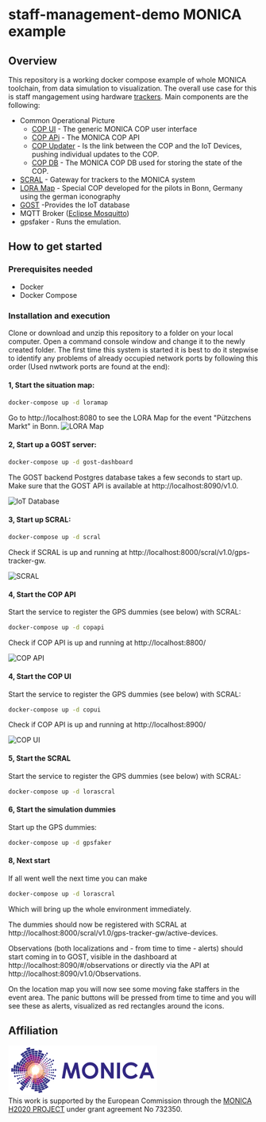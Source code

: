 # staff-management-demo MONICA example

## Overview

This repository is a working docker compose example of whole MONICA toolchain, from data simulation to visualization. The overall use case for this is staff mangagement using hardware [trackers](https://github.com/MONICA-Project/LoTrack). Main components are the following:
- Common Operational Picture
    - [COP UI](https://github.com/MONICA-Project/COP-UI) - The generic MONICA COP user interface
    - [COP APi](https://github.com/MONICA-Project/COP.API) - The MONICA COP API
    - [COP Updater](https://github.com/MONICA-Project/COPUpdater) - Is the link between the COP and the IoT Devices, pushing individual updates to the COP.
    - [COP DB](https://github.com/MONICA-Project/COP.DB) - The MONICA COP DB used for storing the state of the COP.
- [SCRAL](https://github.com/MONICA-Project/scral-framework) - Gateway for trackers to the MONICA system
- [LORA Map](https://github.com/MONICA-Project/lora-map) - Special COP developed for the pilots in Bonn, Germany using the german iconography
- [GOST](https://github.com/gost/server) -Provides the IoT database
- MQTT Broker ([Eclipse Mosquitto](https://mosquitto.org/))
- gpsfaker - Runs the emulation.

## How to get started
### Prerequisites needed
- Docker 
- Docker Compose

### Installation and execution
Clone or download and unzip this repository to a folder on your local computer. Open a command console window and change it to the newly created folder.
The first time this system is started it is best to do it stepwise to identify any problems of already occupied network ports by following this order (Used nwtwork ports are found at the end): 

#### 1, Start the situation map: 

```bash
docker-compose up -d loramap
```

Go to http://localhost:8080 to see the LORA Map for the event "Pützchens Markt" in Bonn.
![LORA Map](https://github.com/MONICA-Project/staff-management-demo/img/FitCop.PNG "LORA Map") 

#### 2, Start up a GOST server:

```bash
docker-compose up -d gost-dashboard
```

The GOST backend Postgres database takes a few seconds to start up. Make sure that the GOST API is available at http://localhost:8090/v1.0.

![IoT Database](https://github.com/MONICA-Project/staff-management-demo/img/IoT%20DB.PNG "GOST") 



#### 3, Start up SCRAL:

```bash
docker-compose up -d scral
```

Check if SCRAL is up and running at http://localhost:8000/scral/v1.0/gps-tracker-gw.

![SCRAL](https://github.com/MONICA-Project/staff-management-demo/img/Scral.PNG "SCRAL") 

#### 4, Start the COP API
Start the service to register the GPS dummies (see below) with SCRAL:

```bash
docker-compose up -d copapi
```

Check if COP API is up and running at http://localhost:8800/

![COP API](https://github.com/MONICA-Project/staff-management-demo/img/MONICA%20Cop%20API.PNG "COP API") 


#### 4, Start the COP UI
Start the service to register the GPS dummies (see below) with SCRAL:

```bash
docker-compose up -d copui
```

Check if COP API is up and running at http://localhost:8900/

![COP UI](https://github.com/MONICA-Project/staff-management-demo/img/CNet%20Cop.PNG "COP UI") 


#### 5, Start the SCRAL
Start the service to register the GPS dummies (see below) with SCRAL:

```bash
docker-compose up -d lorascral
```
#### 6, Start the simulation dummies
Start up the GPS dummies:

```bash
docker-compose up -d gpsfaker
```

#### 8, Next start
If all went well the next time you can make 
```bash
docker-compose up -d lorascral
```
Which will bring up the whole environment immediately.


The dummies should now be registered with SCRAL at http://localhost:8000/scral/v1.0/gps-tracker-gw/active-devices.

Observations (both localizations and - from time to time - alerts) should start coming in to GOST, visible in the dashboard at http://localhost:8090/#/observations or directly via the API at http://localhost:8090/v1.0/Observations.

On the location map you will now see some moving fake staffers in the event area. The panic buttons will be pressed from time to time and you will see these as alerts, visualized as red rectangles around the icons.


## Affiliation
![MONICA](https://github.com/MONICA-Project/template/raw/master/monica.png)  
This work is supported by the European Commission through the [MONICA H2020 PROJECT](https://www.monica-project.eu) under grant agreement No 732350.